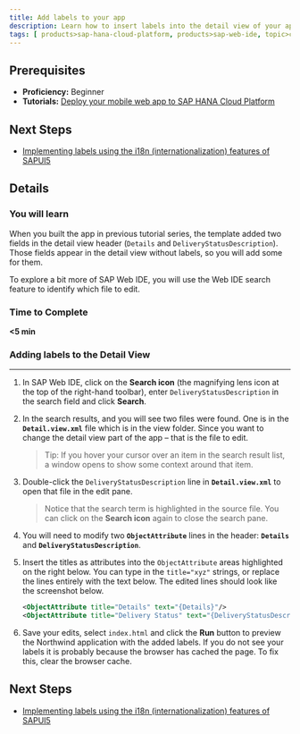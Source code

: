 ```yaml
---
title: Add labels to your app
description: Learn how to insert labels into the detail view of your app 
tags: [ products>sap-hana-cloud-platform, products>sap-web-ide, topic>cloud, topic>html5, topic>mobile, topic>odata, tutorial>beginner ]
---
```


## Prerequisites
 - **Proficiency:** Beginner
 - **Tutorials:** [Deploy your mobile web app to SAP HANA Cloud Platform](http://go.sap.com/developer/tutorials/hcp-gw2.html)

## Next Steps
 - [Implementing labels using the i18n (internationalization) features of SAPUI5](http://go.sap.com/developer/tutorials/hcp-gw4.html)

## Details

### You will learn
When you built the app in previous tutorial series, the template added two fields in the detail view header (`Details` and `DeliveryStatusDescription`). Those fields appear in the detail view without labels, so you will add some for them.

To explore a bit more of SAP Web IDE, you will use the Web IDE search feature to identify which file to edit.


### Time to Complete
**<5 min**

### Adding labels to the Detail View

---

1. In SAP Web IDE, click on the **Search icon** (the magnifying lens icon at the top of the right-hand toolbar), enter `DeliveryStatusDescription` in the search field and click **Search**.



2. In the search results, and you will see two files were found. One is in the **`Detail.view.xml`** file which is in the view folder. Since you want to change the detail view part of the app – that is the file to edit.

    >Tip: If you hover your cursor over an item in the search result list, a window opens to show some context around that item.




3. Double-click the `DeliveryStatusDescription` line in **`Detail.view.xml`** to open that file in the edit pane.

    >Notice that the search term is highlighted in the source file. You can click on the **Search icon** again to close the search pane.



4. You will need to modify two **`ObjectAttribute`** lines in the header: **`Details`** and **`DeliveryStatusDescription`**.



5. Insert the titles as attributes into the `ObjectAttribute` areas highlighted on the right below. You can type in the `title="xyz"` strings, or replace the lines entirely with the text below. The edited lines should look like the screenshot below.

    ```xml
    <ObjectAttribute title="Details" text="{Details}"/>
    <ObjectAttribute title="Delivery Status" text="{DeliveryStatusDescription}"/>
    ```


6. Save your edits, select `index.html` and click the **Run** button to preview the Northwind application with the added labels. If you do not see your labels it is probably because the browser has cached the page. To fix this, clear the browser cache.




## Next Steps
 - [Implementing labels using the i18n (internationalization) features of SAPUI5](http://go.sap.com/developer/tutorials/hcp-gw4.html)
